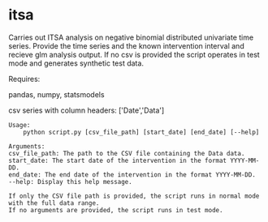 # itsa
Carries out ITSA analysis on negative binomial distributed univariate time series.  Provide the time series and the known intervention interval and recieve glm analysis output.  If no csv is provided the script operates in test mode and generates synthetic test data.

Requires:

pandas, numpy, statsmodels

csv series with column headers: ['Date','Data']

    Usage:
        python script.py [csv_file_path] [start_date] [end_date] [--help]
    
    Arguments:
    csv_file_path: The path to the CSV file containing the Data data.
    start_date: The start date of the intervention in the format YYYY-MM-DD.
    end_date: The end date of the intervention in the format YYYY-MM-DD.
    --help: Display this help message.
    
    If only the CSV file path is provided, the script runs in normal mode with the full data range.
    If no arguments are provided, the script runs in test mode.
